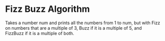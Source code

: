 # Fizz Buzz Algorithm

Takes a number num and prints all the numbers from 1 to num, but with Fizz on numbers that are a multiple of 3, Buzz if it is a multiple of 5, and FizzBuzz if it is a multiple of both.

